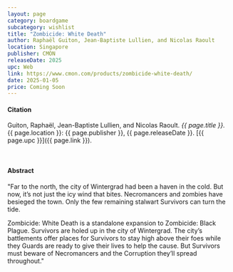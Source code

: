 ```yaml
---
layout: page
category: boardgame
subcategory: wishlist
title: "Zombicide: White Death"
author: Raphaël Guiton, Jean-Baptiste Lullien, and Nicolas Raoult
location: Singapore
publisher: CMON
releaseDate: 2025
upc: Web
link: https://www.cmon.com/products/zombicide-white-death/
date: 2025-01-05
price: Coming Soon
---
```


#### Citation

Guiton, Raphaël, Jean-Baptiste Lullien, and Nicolas Raoult. *{{ page.title }}.* {{ page.location }}: {{ page.publisher }}, {{ page.releaseDate }}. [{{ page.upc }}]({{ page.link }}).

<br>


#### Abstract

"Far to the north, the city of Wintergrad had been a haven in the cold. But now, it’s not just the icy wind that bites. Necromancers and zombies have besieged the town. Only the few remaining stalwart Survivors can turn the tide.

Zombicide: White Death is a standalone expansion to Zombicide: Black Plague. Survivors are holed up in the city of Wintergrad. The city’s battlements offer places for Survivors to stay high above their foes while they Guards are ready to give their lives to help the cause. But Survivors must beware of Necromancers and the Corruption they’ll spread throughout."
